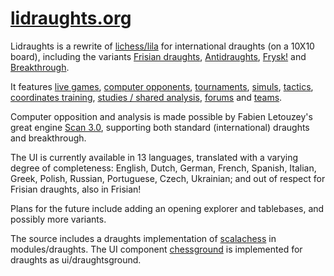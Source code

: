 [lidraughts.org](https://lidraughts.org)
==================================

Lidraughts is a rewrite of [lichess/lila](https://github.com/ornicar/lila/) for international draughts (on a 10X10 board), including the variants [Frisian draughts](https://lidraughts.org/variant/frisian), [Antidraughts](https://lidraughts.org/variant/antidraughts), [Frysk!](https://lidraughts.org/variant/frysk) and [Breakthrough](https://lidraughts.org/variant/breakthrough).

It features [live games](https://lidraughts.org/?any#hook),
[computer opponents](https://lidraughts.org/setup/ai),
[tournaments](https://lidraughts.org/tournament),
[simuls](https://lidraughts.org/simul),
[tactics](https://lidraughts.org/training),
[coordinates training](https://lidraughts.org/training/coordinate),
[studies / shared analysis](https://lidraughts.org/study),
[forums](https://lidraughts.org/forum) and
[teams](https://lidraughts.org/team).

Computer opposition and analysis is made possible by Fabien Letouzey's great engine [Scan 3.0](https://github.com/rhalbersma/scan), supporting both standard (international) draughts and breakthrough.

The UI is currently available in 13 languages, translated with a varying degree of completeness: English, Dutch, German, French, Spanish, Italian, Greek, Polish, Russian, Portuguese, Czech, Ukrainian; and out of respect for Frisian draughts, also in Frisian!

Plans for the future include adding an opening explorer and tablebases, and possibly more variants.

The source includes a draughts implementation of [scalachess](https://github.com/ornicar/scalachess/) in modules/draughts. The UI component [chessground](https://github.com/ornicar/chessground) is implemented for draughts as ui/draughtsground.
